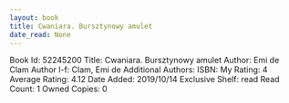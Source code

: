 ```yaml
---
layout: book
title: Cwaniara. Bursztynowy amulet
date_read: None
---
```


Book Id: 52245200
Title: Cwaniara. Bursztynowy amulet
Author: Emi de Clam
Author l-f: Clam, Emi de
Additional Authors: 
ISBN: 
My Rating: 4
Average Rating: 4.12
Date Added: 2019/10/14
Exclusive Shelf: read
Read Count: 1
Owned Copies: 0

